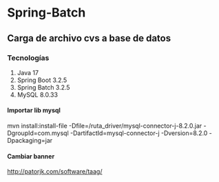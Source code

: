 # Spring-Batch

## Carga de archivo cvs a base de datos

### Tecnologías

1. Java 17
2. Spring Boot 3.2.5
3. Spring Batch 3.2.5
4. MySQL 8.0.33

#### Importar lib mysql
mvn install:install-file -Dfile=/ruta_driver/mysql-connector-j-8.2.0.jar -DgroupId=com.mysql -DartifactId=mysql-connector-j -Dversion=8.2.0 -Dpackaging=jar

#### Cambiar banner
http://patorjk.com/software/taag/